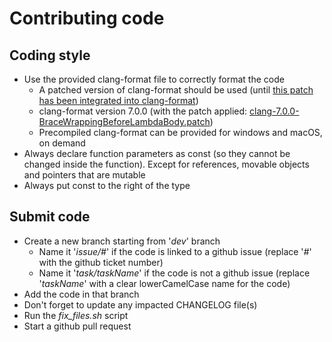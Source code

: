 # Contributing code

## Coding style
- Use the provided clang-format file to correctly format the code
  - A patched version of clang-format should be used (until [this patch has been integrated into clang-format](https://reviews.llvm.org/D44609))
  - clang-format version 7.0.0 (with the patch applied: [clang-7.0.0-BraceWrappingBeforeLambdaBody.patch](clang-7.0.0-BraceWrappingBeforeLambdaBody.patch))
  - Precompiled clang-format can be provided for windows and macOS, on demand
- Always declare function parameters as const (so they cannot be changed inside the function). Except for references, movable objects and pointers that are mutable
- Always put const to the right of the type

## Submit code
- Create a new branch starting from '*dev*' branch
  - Name it '*issue/#*' if the code is linked to a github issue (replace '*#*' with the github ticket number)
  - Name it '*task/taskName*' if the code is not a github issue (replace '*taskName*' with a clear lowerCamelCase name for the code)
- Add the code in that branch
- Don't forget to update any impacted CHANGELOG file(s)
- Run the *fix_files.sh* script
- Start a github pull request

